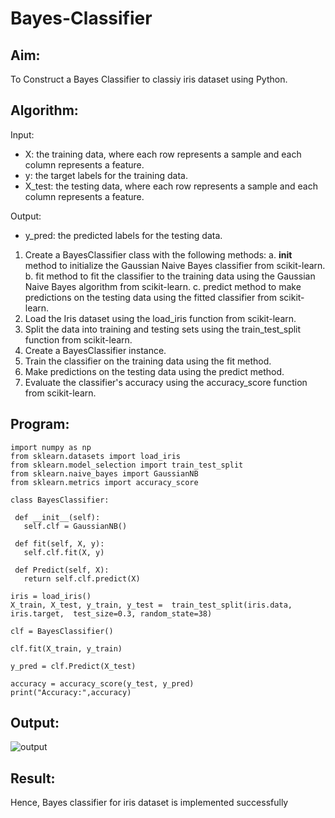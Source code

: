 # Bayes-Classifier
## Aim:
To Construct a Bayes Classifier to classiy iris dataset using Python.
## Algorithm:
Input: 
- X: the training data, where each row represents a sample and each column represents a feature.
- y: the target labels for the training data.
- X_test: the testing data, where each row represents a sample and each column represents a feature.

Output:
- y_pred: the predicted labels for the testing data.

1. Create a BayesClassifier class with the following methods:
   a. __init__ method to initialize the Gaussian Naive Bayes classifier from scikit-learn.
   b. fit method to fit the classifier to the training data using the Gaussian Naive Bayes algorithm from scikit-learn.
   c. predict method to make predictions on the testing data using the fitted classifier from scikit-learn.
2. Load the Iris dataset using the load_iris function from scikit-learn.
3. Split the data into training and testing sets using the train_test_split function from scikit-learn.
4. Create a BayesClassifier instance.
5. Train the classifier on the training data using the fit method.
6. Make predictions on the testing data using the predict method.
7. Evaluate the classifier's accuracy using the accuracy_score function from scikit-learn.

## Program:
```
import numpy as np
from sklearn.datasets import load_iris
from sklearn.model_selection import train_test_split
from sklearn.naive_bayes import GaussianNB
from sklearn.metrics import accuracy_score

class BayesClassifier:

 def __init__(self):
   self.clf = GaussianNB()

 def fit(self, X, y):
   self.clf.fit(X, y)

 def Predict(self, X):
   return self.clf.predict(X)
  
iris = load_iris()
X_train, X_test, y_train, y_test =  train_test_split(iris.data, iris.target,  test_size=0.3, random_state=38)

clf = BayesClassifier()

clf.fit(X_train, y_train)

y_pred = clf.Predict(X_test)

accuracy = accuracy_score(y_test, y_pred)
print("Accuracy:",accuracy)
```
## Output:
![output](https://github.com/syedmokthiyar/Bayes-Classifier/assets/118787294/ef459add-b8f3-4984-9521-ed098ca05d33)

## Result:
Hence, Bayes classifier for iris dataset is implemented successfully




